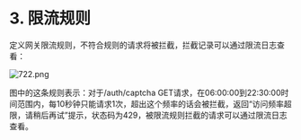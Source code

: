 # 3. 限流规则

定义网关限流规则，不符合规则的请求将被拦截，拦截记录可以通过限流日志查看：

![722.png](https://s2.ax1x.com/2020/01/14/lqMaKP.png)

图中的这条规则表示：对于/auth/captcha GET请求，在06:00:00到22:30:00时间范围内，每10秒钟只能请求1次，超出这个频率的话会被拦截，返回“访问频率超限，请稍后再试”提示，状态码为429，被限流规则拦截的请求可以通过限流日志查看。